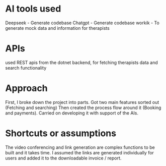 # AI tools used

Deepseek - Generate codebase
Chatgpt - Generate codebase
workik - To generate mock data and information for therapists

# APIs

used REST apis from the dotnet backend, for fetching therapists data and search functionality

# Approach

First, I broke down the project into parts. Got two main features sorted out (Fetching and searching)
Then created the process flow around it (Booking and payments). Carried on developing it with support of the AIs.

# Shortcuts or assumptions

The video conferencing and link generation are complex functions to be built and it takes time.
I assumed the links are generated individually for users and added it to the downloadable invoice / report.
